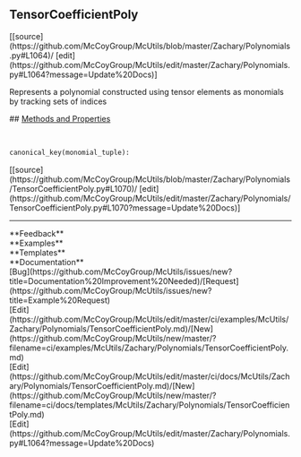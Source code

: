 ## <a id="McUtils.Zachary.Polynomials.TensorCoefficientPoly">TensorCoefficientPoly</a> 

<div class="docs-source-link" markdown="1">
[[source](https://github.com/McCoyGroup/McUtils/blob/master/Zachary/Polynomials.py#L1064)/
[edit](https://github.com/McCoyGroup/McUtils/edit/master/Zachary/Polynomials.py#L1064?message=Update%20Docs)]
</div>

Represents a polynomial constructed using tensor elements as monomials
by tracking sets of indices







<div class="collapsible-section">
 <div class="collapsible-section collapsible-section-header" markdown="1">
## <a class="collapse-link" data-toggle="collapse" href="#methods" markdown="1"> Methods and Properties</a> <a class="float-right" data-toggle="collapse" href="#methods"><i class="fa fa-chevron-down"></i></a>
 </div>
 <div class="collapsible-section collapsible-section-body collapse show" id="methods" markdown="1">
 
<a id="McUtils.Zachary.Polynomials.TensorCoefficientPoly.canonical_key" class="docs-object-method">&nbsp;</a> 
```python
canonical_key(monomial_tuple): 
```
<div class="docs-source-link" markdown="1">
[[source](https://github.com/McCoyGroup/McUtils/blob/master/Zachary/Polynomials/TensorCoefficientPoly.py#L1070)/
[edit](https://github.com/McCoyGroup/McUtils/edit/master/Zachary/Polynomials/TensorCoefficientPoly.py#L1070?message=Update%20Docs)]
</div>
 </div>
</div>












---


<div markdown="1" class="text-secondary">
<div class="container">
  <div class="row">
   <div class="col" markdown="1">
**Feedback**   
</div>
   <div class="col" markdown="1">
**Examples**   
</div>
   <div class="col" markdown="1">
**Templates**   
</div>
   <div class="col" markdown="1">
**Documentation**   
</div>
   <div class="col" markdown="1">
   
</div>
   <div class="col" markdown="1">
   
</div>
   <div class="col" markdown="1">
   
</div>
</div>
  <div class="row">
   <div class="col" markdown="1">
[Bug](https://github.com/McCoyGroup/McUtils/issues/new?title=Documentation%20Improvement%20Needed)/[Request](https://github.com/McCoyGroup/McUtils/issues/new?title=Example%20Request)   
</div>
   <div class="col" markdown="1">
[Edit](https://github.com/McCoyGroup/McUtils/edit/master/ci/examples/McUtils/Zachary/Polynomials/TensorCoefficientPoly.md)/[New](https://github.com/McCoyGroup/McUtils/new/master/?filename=ci/examples/McUtils/Zachary/Polynomials/TensorCoefficientPoly.md)   
</div>
   <div class="col" markdown="1">
[Edit](https://github.com/McCoyGroup/McUtils/edit/master/ci/docs/McUtils/Zachary/Polynomials/TensorCoefficientPoly.md)/[New](https://github.com/McCoyGroup/McUtils/new/master/?filename=ci/docs/templates/McUtils/Zachary/Polynomials/TensorCoefficientPoly.md)   
</div>
   <div class="col" markdown="1">
[Edit](https://github.com/McCoyGroup/McUtils/edit/master/Zachary/Polynomials.py#L1064?message=Update%20Docs)   
</div>
   <div class="col" markdown="1">
   
</div>
   <div class="col" markdown="1">
   
</div>
   <div class="col" markdown="1">
   
</div>
</div>
</div>
</div>